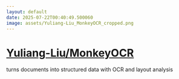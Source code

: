 ```yaml
---
layout: default
date: 2025-07-22T00:40:49.500060
image: assets/Yuliang-Liu_MonkeyOCR_cropped.png
---
```


# [Yuliang-Liu/MonkeyOCR](https://github.com/Yuliang-Liu/MonkeyOCR)

turns documents into structured data with OCR and layout analysis
